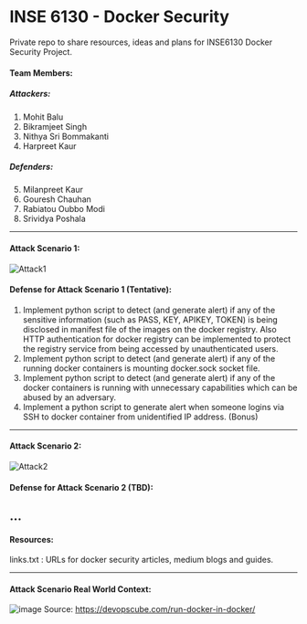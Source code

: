 # INSE 6130 - Docker Security

Private repo to share resources, ideas and plans for INSE6130 Docker Security Project.

#### Team Members:

##### Attackers:

1. Mohit Balu 
2. Bikramjeet Singh
3. Nithya Sri Bommakanti
4. Harpreet Kaur

##### Defenders:

5. Milanpreet Kaur
6. Gouresh Chauhan
7. Rabiatou Oubbo Modi
8. Srividya Poshala

--------------------------------------

#### Attack Scenario 1:

![Attack1](https://user-images.githubusercontent.com/30471250/155872803-dde39599-1413-49c2-9a9c-818964e37d61.jpg)


#### Defense for Attack Scenario 1 (Tentative):

1. Implement python script to detect (and generate alert) if any of the sensitive information (such as PASS, KEY, APIKEY, TOKEN) is being disclosed in manifest file of the images on the docker registry. Also HTTP authentication for docker registry can be implemented to protect the registry service from being accessed by unauthenticated users.
2. Implement python script to detect (and generate alert) if any of the running docker containers is mounting docker.sock socket file.
3. Implement python script to detect (and generate alert) if any of the docker containers is running with unnecessary capabilities which can be abused by an adversary.
4. Implement a python script to generate alert when someone logins via SSH to docker container from unidentified IP address. (Bonus)

--------------------------------------

#### Attack Scenario 2:

![Attack2](https://user-images.githubusercontent.com/30471250/158394824-8e08d380-17cd-4924-ba79-178240b9920b.jpg)

#### Defense for Attack Scenario 2 (TBD):
...
--------------------------------------
#### Resources:

links.txt : URLs for docker security articles, medium blogs and guides.

--------------------------------------

#### Attack Scenario Real World Context:

![image](https://user-images.githubusercontent.com/30471250/155866025-f3f907a8-41c7-499a-b84e-4b3eba46289b.png)
Source: https://devopscube.com/run-docker-in-docker/

